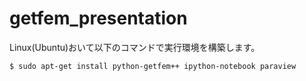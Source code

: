 # getfem_presentation

Linux(Ubuntu)おいて以下のコマンドで実行環境を構築します。

    $ sudo apt-get install python-getfem++ ipython-notebook paraview

